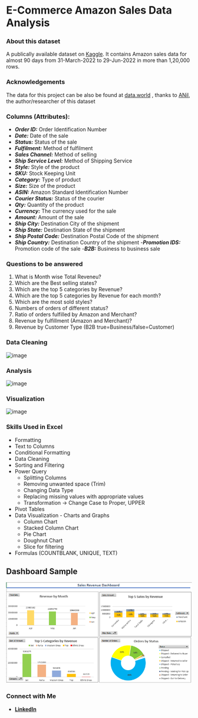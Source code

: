 # E-Commerce Amazon Sales Data Analysis

### About this dataset


A publically available dataset on [Kaggle](https://www.kaggle.com/datasets/thedevastator/unlock-profits-with-e-commerce-sales-data). It contains Amazon sales data for almost 90 days from 31-March-2022 to 29-Jun-2022 in more than 1,20,000 rows. 

### Acknowledgements
The data for this project can be also be found at [data.world](https://data.world/anilsharma87/sales) , thanks to [ANil](https://data.world/anilsharma87), the author/researcher of this dataset

### Columns (Attributes): ###

- ***Order ID:*** Order Identification Number
- ***Date:*** Date of the sale
- ***Status:*** Status of the sale
- ***Fulfilment:*** Method of fulfilment
- ***Sales Channel:*** Method of selling
- ***Ship Service Level:*** Method of Shipping Service
- ***Style:*** Style of the product
- ***SKU:*** Stock Keeping Unit
- ***Category:*** Type of product
- ***Size:*** Size of the product
- ***ASIN:*** Amazon Standard Identification Number
- ***Courier Status:*** Status of the courier
- ***Qty:*** Quantity of the product
- ***Currency:*** The currency used for the sale
- ***Amount:*** Amount of the sale
- ***Ship City:*** Destination City of the shipment
- ***Ship State:*** Destination State of the shipment
- ***Ship Postal Code:*** Destination Postal Code of the shipment
- ***Ship Country:*** Destination Country of the shipment
-***Promotion IDS:*** Promotion code of the sale
-***B2B:*** Business to business sale

### Questions to be answered

1. What is Month wise Total Reveneu?
2. Which are the Best selling states?
3. Which are the top 5 categories by Revenue?
4. Which are the top 5 categories by Revenue for each month?
5. Which are the most sold styles?
6. Numbers of orders of different status?
7. Ratio of orders fulfilled by Amazon and Merchant?
8. Revenue by fulfillment (Amazon and Merchant)?
9. Revenue by Customer Type (B2B true=Business/false=Customer)

### Data Cleaning

![image](https://github.com/user-attachments/assets/9b8c852e-a1f8-405d-8a78-ad8e7f52d8bd)

### Analysis

![image](https://github.com/user-attachments/assets/6d7a23c4-ca4a-465f-ad87-cd6938c480ee)

### Visualization

![image](https://github.com/user-attachments/assets/2698c672-16f4-48e1-bffd-b07a1e77e6ca)

### Skills Used in Excel
- Formatting
- Text to Columns
- Conditional Formatting
- Data Cleaning
- Sorting and Filtering
- Power Query
  - Splitting Columns
  - Removing unwanted space (Trim)
  - Changing Data Type
  - Replacing missing values with appropriate values
  - Transformation -> Change Case to Proper, UPPER
- Pivot Tables 
- Data Visualization - Charts and Graphs
  - Column Chart
  - Stacked Column Chart
  - Pie Chart
  - Doughnut Chart
  - Slice for filtering
- Formulas (COUNTBLANK, UNIQUE, TEXT)

## Dashboard Sample
<img src="Images/Amazon Sales Dashboard.png">

### Connect with Me

- [**LinkedIn**](https://www.linkedin.com/in/anil-jain-bgt/)
